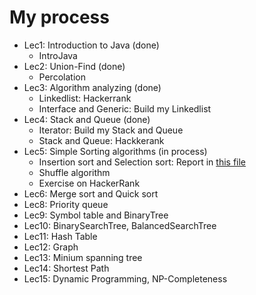 # My process
- Lec1: Introduction to Java (done)
  + IntroJava
- Lec2: Union-Find (done)
  + Percolation
- Lec3: Algorithm analyzing (done)
  + Linkedlist: Hackerrank
  + Interface and Generic: Build my Linkedlist
- Lec4: Stack and Queue (done)
  + Iterator: Build my Stack and Queue
  + Stack and Queue: Hackkerank
- Lec5: Simple Sorting algorithms (in process)
  + Insertion sort and Selection sort: Report in [this file](src/Lec5/Report.md)
  + Shuffle algorithm
  + Exercise on HackerRank
- Lec6: Merge sort and Quick sort
- Lec8: Priority queue
- Lec9: Symbol table and BinaryTree
- Lec10: BinarySearchTree, BalancedSearchTree
- Lec11: Hash Table
- Lec12: Graph
- Lec13: Minium spanning tree
- Lec14: Shortest Path
- Lec15: Dynamic Programming, NP-Completeness
